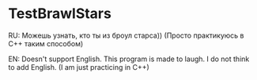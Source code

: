 # TestBrawlStars
RU: Можешь узнать, кто ты из броул старса)) (Просто практикуюсь в C++ таким способом)

EN: Doesn't support English. This program is made to laugh. I do not think to add English. (I am just practicing in C++)
